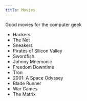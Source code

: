 ```yaml
---
title: Movies
---
```


Good movies for the computer geek

- Hackers
- The Net
- Sneakers
- Pirates of Silicon Valley
- Swordfish
- Johnny Mnemonic
- Freedom Downtime
- Tron
- 2001: A Space Odyssey
- Blade Runner
- War Games
- The Matrix
